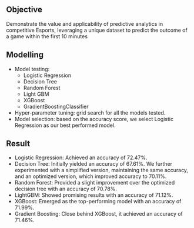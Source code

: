 ## Objective
Demonstrate the value and applicability of predictive analytics in competitive Esports, leveraging a unique dataset to predict the outcome of a game within the first 10 minutes

## Modelling
- Model testing:
    - Logistic Regression
    - Decision Tree
    - Random Forest
    - Light GBM
    - XGBoost
    - GradientBoostingClassifier
- Hyper-parameter tuning: grid search for all the models tested.
- Model selection: based on the accuracy score, we select Logistic Regression as our best performed model.

## Result
- Logistic Regression: Achieved an accuracy of 72.47%.
- Decision Tree: Initially yielded an accuracy of 67.61%. We further experimented with a simplified version, maintaining the same accuracy, and an optimized version, which improved accuracy to 70.11%.
- Random Forest: Provided a slight improvement over the optimized decision tree with an accuracy of 70.78%.
- LightGBM: Showed promising results with an accuracy of 71.12%.
- XGBoost: Emerged as the top-performing model with an accuracy of 71.99%.
- Gradient Boosting: Close behind XGBoost, it achieved an accuracy of 71.46%.
